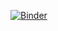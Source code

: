 [![Binder](https://mybinder.org/badge_logo.svg)](https://mybinder.org/v2/gh/richherr/pyrnotebook_class/HEAD)